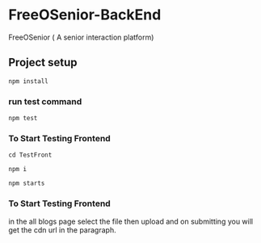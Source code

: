 # FreeOSenior-BackEnd
FreeOSenior ( A senior interaction platform)


## Project setup
```
npm install
```

### run test command
```
npm test
```

### To Start Testing Frontend


```
cd TestFront
```


```
npm i
```

```
npm starts
```

### To Start Testing Frontend 
 
in the all blogs page select the file then upload and on submitting you will get the cdn url in the paragraph.